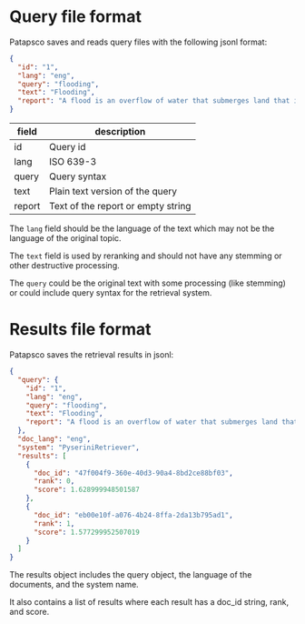 # Query file format
Patapsco saves and reads query files with the following jsonl format:

```json
{
  "id": "1",
  "lang": "eng",
  "query": "flooding",
  "text": "Flooding",
  "report": "A flood is an overflow of water that submerges land that is usually dry."
}
```

| field  | description |
| ------ | ----------- |
| id     | Query id  |
| lang   | ISO 639-3 |
| query  | Query syntax |
| text   | Plain text version of the query |
| report | Text of the report or empty string |

The `lang` field should be the language of the text which may not be the language of the original topic.

The `text` field is used by reranking and should not have any stemming or other destructive processing.

The `query` could be the original text with some processing (like stemming) or could include query syntax for the retrieval system.


# Results file format
Patapsco saves the retrieval results in jsonl:

```json
{
  "query": {
    "id": "1",
    "lang": "eng",
    "query": "flooding",
    "text": "Flooding",
    "report": "A flood is an overflow of water that submerges land that is usually dry."
  },
  "doc_lang": "eng",
  "system": "PyseriniRetriever",
  "results": [
    {
      "doc_id": "47f004f9-360e-40d3-90a4-8bd2ce88bf03",
      "rank": 0,
      "score": 1.628999948501587
    },
    {
      "doc_id": "eb00e10f-a076-4b24-8ffa-2da13b795ad1",
      "rank": 1,
      "score": 1.577299952507019
    }
  ]
}
```

The results object includes the query object, the language of the documents, and the system name.

It also contains a list of results where each result has a doc_id string, rank, and score.

